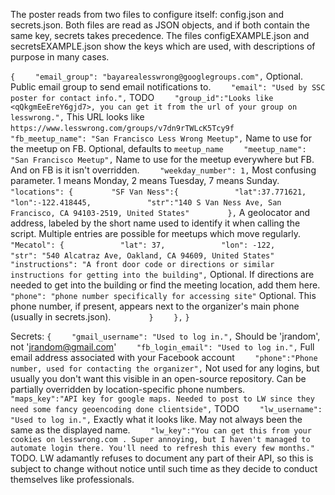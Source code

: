 The poster reads from two files to configure itself: config.json and secrets.json.
Both files are read as JSON objects, and if both contain the same key, secrets takes precedence.
The files configEXAMPLE.json and secretsEXAMPLE.json show the keys which are used, with descriptions
of purpose in many cases.

```{```
```    "email_group": "bayarealesswrong@googlegroups.com",```
Optional. Public email group to send email notifications to.
```    "email": "Used by SSC poster for contact info.",```
TODO
```    "group_id":"Looks like <qQkgmEeEreY6gjd7>, you can get it from the url of your group on lesswrong.",```
This URL looks like `https://www.lesswrong.com/groups/v7dn9rTWLcK5Tcy9f`
```    "fb_meetup_name": "San Francisco Less Wrong Meetup",```
Name to use for the meetup on FB. Optional, defaults to `meetup_name`
```    "meetup_name": "San Francisco Meetup",```
Name to use for the meetup everywhere but FB. And on FB is it isn't overridden.
```    "weekday_number": 1,```
Most confusing parameter. 1 means Monday, 2 means Tuesday, 7 means Sunday.
```    "locations": {```
```        "SF Van Ness":{```
```            "lat":37.771621,```
```            "lon":-122.418445,```
```            "str":"140 S Van Ness Ave, San Francisco, CA 94103-2519, United States"```
```        },```
A geolocator and address, labeled by the short name used to identify it when calling the script.
Multiple entries are possible for meetups which move regularly.
```        "Mecatol": {```
```            "lat": 37,```
```            "lon": -122,```
```            "str": "540 Alcatraz Ave, Oakland, CA 94609, United States"```
```            "instructions": "A front door code or directions or similar instructions for getting into the building",```
Optional. If directions are needed to get into the building or find the meeting location, add them here.
```            "phone": "phone number specifically for accessing site"```
Optional. This phone number, if present, appears next to the organizer's main phone (usually in secrets.json).
```        }```
```    },```
```}```


Secrets:
```{```
```    "gmail_username": "Used to log in.",```
Should be 'jrandom', not 'jrandom@gmail.com'
```    "fb_login_email": "Used to log in.",```
Full email address associated with your Facebook account
```    "phone":"Phone number, used for contacting the organizer",```
Not used for any logins, but usually you don't want this visible in an open-source repository. Can be partially overridden by location-specific phone numbers.
```    "maps_key":"API key for google maps. Needed to post to LW since they need some fancy geoencoding done clientside",```
TODO
```    "lw_username": "Used to log in.",```
Exactly what it looks like. May not always been the same as the displayed name.
```    "lw_key":"You can get this from your cookies on lesswrong.com . Super annoying, but I haven't managed to automate login there. You'll need to refresh this every few months."```
TODO. LW adamantly refuses to document any part of their API, so this is subject to change without notice until such time as they decide to conduct themselves like professionals.
```}
